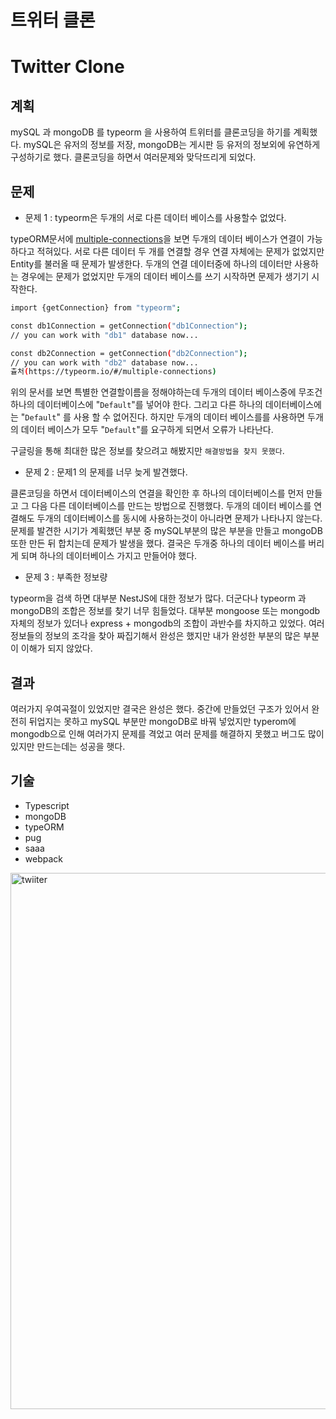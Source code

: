 # 트위터 클론

# Twitter Clone


## 계획
 mySQL 과 mongoDB 를 typeorm 을 사용하여 트위터를 클론코딩을 하기를 계획했다.
 mySQL은 유저의 정보를 저장, mongoDB는 게시판 등 유저의 정보외에 유연하게 구성하기로 했다.
 클론코딩을 하면서 여러문제와 맞닥뜨리게 되었다.
 
 
 ## 문제
 - 문제 1 : typeorm은 두개의 서로 다른 데이터 베이스를 사용할수 없었다. 

typeORM문서에 [multiple-connections](https://typeorm.io/#/multiple-connections)을 보면 두개의 데이터 베이스가 연결이 가능하다고 적혀있다. 
서로 다른 데이터 두 개를 연결할 경우 연결 자체에는 문제가 없었지만 Entity를 불러올 때 문제가 발생한다.
두개의 연결 데이터중에 하나의 데이터만 사용하는 경우에는 문제가 없었지만 두개의 데이터 베이스를 쓰기 시작하면 문제가 생기기 시작한다.
```sh
import {getConnection} from "typeorm";

const db1Connection = getConnection("db1Connection");
// you can work with "db1" database now...

const db2Connection = getConnection("db2Connection");
// you can work with "db2" database now...
츌처(https://typeorm.io/#/multiple-connections)
```
위의 문서를 보면 특별한 연결할이름을 정해야하는데 두개의 데이터 베이스중에 무조건 하나의 데이터베이스에 "`Default`"를 넣어야 한다.
그리고 다른 하나의 데이터베이스에는 "`Default`" 를 사용 할 수 없어진다.
하지만 두개의 데이터 베이스를를 사용하면 두개의 데이터 베이스가 모두 "`Default`"를 요구하게 되면서 오류가 나타난다.

구글링을 통해 최대한 많은 정보를 찾으려고 해봤지만 `해결방법을 찾지 못했다`.

 - 문제 2 :  문제1 의 문제를 너무 늦게 발견했다.

클론코딩을 하면서 데이터베이스의 연결을 확인한 후 하나의 데이터베이스를 먼저 만들고 그 다음 다른 데이터베이스를 만드는 방법으로 진행했다.
두개의 데이터 베이스를 연결해도 두개의 데이터베이스를 동시에 사용하는것이 아니라면 문제가 나타나지 않는다.
문제를 발견한 시기가 계획했던 부분 중 mySQL부분의 많은 부분을 만들고 mongoDB또한 만든 뒤 합치는데 문제가 발생을 했다.
결국은 두개중 하나의 데이터 베이스를 버리게 되며 하나의 데이터베이스 가지고 만들어야 했다.

 - 문제 3 : 부족한 정보량

typeorm을 검색 하면 대부분 NestJS에 대한 정보가 많다. 더군다나 typeorm 과 mongoDB의 조합은 정보를 찾기 너무 힘들었다.
대부분 mongoose 또는 mongodb 자체의 정보가 있더나 express + mongodb의 조합이 과반수를 차지하고 있었다.
여러 정보들의 정보의 조각을 찾아 짜집기해서 완성은 했지만 내가 완성한 부분의 많은 부분이 이해가 되지 않았다.

 ## 결과

여러가지 우여곡절이 있었지만 결국은 완성은 했다.
중간에 만들었던 구조가 있어서 완전히 뒤업지는 못하고 mySQL 부분만 mongoDB로 바꿔 넣었지만 typerom에 mongodb으로 인해 여러가지 문제를 격었고 여러 문제를 해결하지 못했고 버그도 많이 있지만 만드는데는 성공을 햇다.
 

## 기술
 - Typescript
 - mongoDB
 - typeORM
 - pug
 - saaa
 - webpack

<img width="858" alt="twiiter" src="https://user-images.githubusercontent.com/32337856/133003505-4421c33e-70ad-4270-bc99-cf0c12abcc1b.png">
